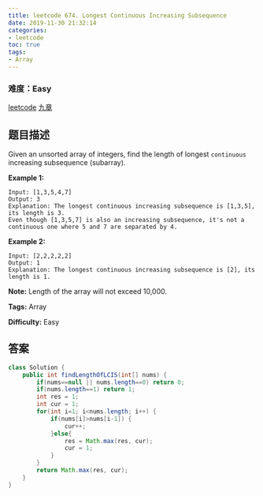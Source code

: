 ```yaml
---
title: leetcode 674. Longest Continuous Increasing Subsequence
date: 2019-11-30 21:32:14
categories:
- leetcode
toc: true
tags:
- Array
---
```

### 难度：Easy

<a href="https://leetcode.com/problems/longest-continuous-increasing-subsequence/">leetcode</a>
<a href="https://www.jiuzhang.com/solution/longest-continuous-increasing-subsequence/">九章</a>
## 题目描述
Given an unsorted array of integers, find the length of longest `continuous`
increasing subsequence (subarray).

**Example 1:**  
        
    Input: [1,3,5,4,7]
    Output: 3
    Explanation: The longest continuous increasing subsequence is [1,3,5], its length is 3. 
    Even though [1,3,5,7] is also an increasing subsequence, it's not a continuous one where 5 and 7 are separated by 4. 
    

**Example 2:**  
        
    Input: [2,2,2,2,2]
    Output: 1
    Explanation: The longest continuous increasing subsequence is [2], its length is 1. 
    

**Note:** Length of the array will not exceed 10,000.


**Tags:** Array

**Difficulty:** Easy
## 答案
<!--more-->
```java
class Solution {
    public int findLengthOfLCIS(int[] nums) {
        if(nums==null || nums.length==0) return 0;
        if(nums.length==1) return 1;
        int res = 1;
        int cur = 1;
        for(int i=1; i<nums.length; i++) {
            if(nums[i]>nums[i-1]) {
                cur++;
            }else{
                res = Math.max(res, cur);
                cur = 1;
            }
        }
        return Math.max(res, cur);
    }
}
```
